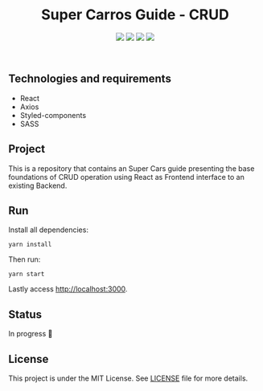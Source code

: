 <h1 align="center"> 
    Super Carros Guide - CRUD
</h1>

<p align="center">
    <img src="https://img.shields.io/github/license/isabellanunes/dragonball?style=flat-square" />
    <img src="https://img.shields.io/github/languages/count/isabellanunes/dragonball?style=flat-square" />
    <img src="https://img.shields.io/github/repo-size/isabellanunes/dragonball?style=flat-square" />
    <img src="https://img.shields.io/github/last-commit/isabellanunes/dragonball?style=flat-square" />
</p>

<br />

<!-- <p align="center">
    <img src=".readme/image01.gif" width="600px" />
</p>

<br /> -->

## Technologies and requirements

- React
- Axios
- Styled-components
- SASS

## Project

This is a repository that contains an Super Cars guide presenting the base foundations of CRUD operation using React as Frontend interface to an existing Backend.

## Run

Install all dependencies:

```
yarn install
```

Then run:

```
yarn start
```

Lastly access [http://localhost:3000](http://localhost:3000).

## Status

In progress 🚧

## License

This project is under the MIT License. See [LICENSE](/LICENSE.md) file for more details.
